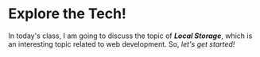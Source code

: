 # Explore the Tech!

In today's class, I am going to discuss the topic of ***Local Storage***, which is an interesting topic related to web development. So, _let's get started!_

